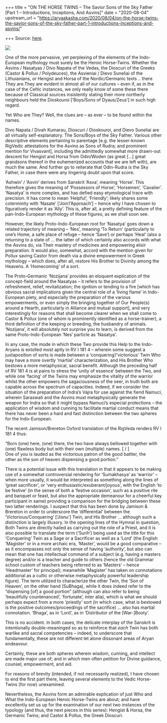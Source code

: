 +++
title = "ON THE HORSE TWINS – The Savior Sons of the Sky Father [Part 1 – Introductions, Inceptions, And Asvins]"
date = "2020-08-04"
upstream_url = "https://aryaakasha.com/2020/08/04/on-the-horse-twins-the-savior-sons-of-the-sky-father-part-1-introductions-inceptions-and-asvins/"

+++
Source: [here](https://aryaakasha.com/2020/08/04/on-the-horse-twins-the-savior-sons-of-the-sky-father-part-1-introductions-inceptions-and-asvins/).

![](https://aryaakasha.files.wordpress.com/2020/08/arya-akasha-asvins-horse-twins.png?w=950)

One of the more pervasive, yet perplexing of the elements of the
Indo-European mythology must surely be the Heroic Horse-Twins. Whether
the Asvins / Nasatyas / Divo Napata of the Vedas, the Dioscuri of the
Greeks (Castor & Pollux / Polydeuces), the Asvieniai / Dievo Suneliai of
the Lithuianians, or Hengist and Horsa of the Nordic/Germanic texts ..
there They are.They are evident in almost all of our cultures – even
if, as in the case of the Celtic instances, we only really know of some
these there because of Classical sources insistently stating their more
northerly neighbours held the Dioskouroi \[‘Boys/Sons of Dyaus/Zeus’\]
in such high regard.

Yet Who are They? Well, the clues are – as ever – to be found within the
names.

Divo Napata / Divah Kumarau, Dioscuri / Dioskouroi, and Dievo Suneliai
are all virtually self-explanatory. The Sons/Boys of the Sky Father.
Various other descriptive elements pertaining to parentage \[e.g. the
lesser-known RigVedic attestations for the Asvins as Sons of Rudra; and
prominent mention for Vivasvant\], including the admittedly somewhat
more drawn-out descent for Hengist and Horsa from Odin/Woden (as great
\[…\] great grandsons thereof in the euhemerized accounts that we are
left with), are much the same. And further go to reiterate that
Odin-Rudra *is* the Sky Father, in case there were any lingering doubt
upon that score.

‘Ashwin’ / ‘Asvin’ derives from Sanskrit ‘Asva’, meaning ‘Horse’. This
therefore gives the meaning of ‘Possessors of Horse’, ‘Horsemen’,
‘Cavalier’. ‘Nasatya’ is more complex, and has defied easy etymological
trace with precision. It has come to mean ‘Helpful’, ‘Friendly’; likely
shares some coterminity with ‘Nasate’ \[‘Join’/’Approach’\] – hence why
I have chosen to figuratively render it as ‘Ally’. This is, after all, a
pretty defining feature of the pan-Indo-European mythology of these
figures, as we shall soon see.

However, the likely Proto-Indo-European root for ‘Nasatya’ goes down a
related trajectory of meaning – ‘Nes’, meaning ‘To Return’ (particularly
to one’s Home, a safe place of refuge – hence ‘Save’) or perhaps ‘Heal’
(also a returning to a state of … the latter of which certainly also
accords with what the Asvins do, via Their mastery of medicines and
empowering elixir preparation. It would also, somewhat, accord with the
mention given for Pollux saving Castor from death via a divine
empowerment in Greek mythology – which does, after all, restore His
Brother to Divinity among the Heavens. A ‘Homecoming’ of a sort.

The Proto-Germanic ‘Nozijana’ provides an eloquent explication of the
concept-field around the Nasatyas – it refers to the provision of
refreshment, relief, revitalization; the ignition or tending to a fire
\[which has obvious sacral implications given the central role of a
‘living flame’ in Indo-European piety, and especially the preparation of
the various empowerments, or even simply the bringing together of Our
People(s) around a Hearth, particularly in Alliance and mutual
support\], and very interestingly for reasons that shall become clearer
when we shall come to Castor & Pollux (one of whom is prominently
identified as a horse-trainer), a third definition of the keeping or
breeding, the husbandry of animals. ‘Nozijana’, it will absolutely not
surprise you to learn, is derived from the same Proto-Indo-European
‘Nes’ particle as ‘Nasatya’.

In any case, the mode in which these Two provide this Help to the
Indo-Aryans is extolled most aptly in RV I 181 4 – wherein some suggest
a juxtaposition of sorts is made between a ‘conquering’/’victorious’
Twin Who may have a more overtly ‘martial’ characterization, and His
Brother Who bestows a more metaphysical, sacral benefit. Although the
preceding half of RV 181 4 is at pains to stress the ‘unity of essence’
between the Two, and while one ‘facing’ of the Twins may emphasize the
vitality of the warrior whilst the other empowers the sagaciousness of
the seer, in truth both are capable across the spectrum of capacities.
Indeed, if we consider the situation of the preparation of Indra’s Vajra
for use against the fiend Namuci, wherein Saraswati and the Asvins must
metaphysically generate the weapon for Indra so that it might bypass
Namuci’s especial protections – the application of wisdom and cunning to
facilitate martial conduct means that there has never been a hard and
fast distinction between the two spheres for the Indo-European.

The recent Jamison/Brereton Oxford translation of the RigVeda renders RV
I 181 4 thus:

“Born (one) here, (one) there, the two have always bellowed together
with  
(one) flawless body but with their own (multiple) names. \[ / \]  
One of you is lauded as the victorious patron of the good battler, the  
other as the son of heaven dispensing a good portion.”

There is a potential issue with this translation in that it appears to
be making use of a somewhat controversial rendering for ‘Sumakhasya’ as
‘warrior’ – when more usually, it would be interpreted as something
along the lines of ‘great sacrificer’, or ‘very
enthusiastic/exuberant/joyous’, with the English ‘to be festive’ (in the
sense of both a ‘festive occasion’, such as a positive rite and banquet
or feast, but also the appropriate demeanour for a cheerful key
participant in same) providing a comparison for the bridging between
these two latter renderings. I suspect that this has been done by
Jamison & Brereton in order to underscore the ‘differential’ between the
‘Victorious/Conquering’ \[‘Jisnu’\] Twin, and His Brother … although
such a distinction is largely illusory. In the opening lines of the
Hymnal in question, Both Twins are directly hailed as carrying out the
role of a Priest, and it is also possible to translate the term
(‘Surih’) being used as the title for this ‘Conquering’ Twin as a Sage
or a Sacrificer as well as a ‘Lord’ (the English ‘Magister’ or in a more
archaic era, ‘Master’, would be a good comparative – as it encompasses
not only the sense of having ‘authority’, but also can mean that one has
intellectual command of a subject (e.g. having a masters degree) and/or
is a teacher and guide to others (hence the old Grammar school custom of
teachers being referred to as ‘Masters’ – hence ‘Headmaster’ for
principal); meanwhile ‘Magister’ has taken on connotations additional as
a cultic or otherwise metaphysically powerful leadership figure). The
term utilized to characterize the other Twin, the ‘Son of Heaven’, on
the other hand (SuBhaga), while it does indeed refer to the “dispensing
\[of\] a good portion” (although can also refer to being ‘beautifully
countenanced’, ‘fortunate’, inter alia), which is what we should perhaps
expect from a more ‘priestly’ sort (in which case, what is bestowed is
the positive outcomes/proceedings of the sacrifice) … also has martial
connotation. ‘Bhaga’, as in ‘Lord’, as in ‘Distributor of the
\[War-\]Booty’.

This is no accident. In both cases, the delicate interplay of the
Sanskrit is intentionally double-meaninged so as to reinforce that
*each* Twin has both warlike and sacral competencies – indeed, to
underscore that fundamentally, these are not different let alone
dissonant areas of Aryan endeavour.

Certainly, these are both spheres wherein wisdom, cunning, and intellect
are made major use of; and in which men often petition for Divine
guidance, counsel, empowerment, and aid.

For reasons of brevity (intended, if not necessarily realized), I have
chosen to end the first part there, leaving several elements to the
Vedic Horse-Twins (for now) unexamined.

Nevertheless, the Asvins form an admirable explication of just Who and
What the Indo-European Heroic Horse-Twins are about; and have
excellently set us up for the examination of our next two instances of
the typology (and thus, the next pieces in this series): Hengist &
Horsa, the Germanic Twins; and Castor & Pollux, the Greek Dioscuri.
